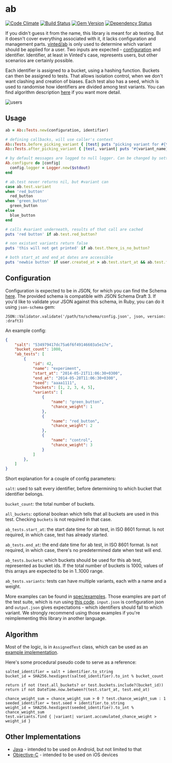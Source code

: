 # ab

[![Code Climate](https://codeclimate.com/github/vinted/ab.png)](https://codeclimate.com/github/vinted/ab)
[![Build Status](https://secure.travis-ci.org/vinted/ab.png)](http://travis-ci.org/vinted/ab)
[![Gem Version](https://badge.fury.io/rb/vinted-ab.png)](http://badge.fury.io/rb/vinted-ab)
[![Dependency Status](https://gemnasium.com/vinted/ab.png)](https://gemnasium.com/vinted/ab)

If you didn't guess it from the name, this library is meant for ab testing. But it doesn't cover everything associated with it, it lacks configuration and management parts. [vinted/ab](https://github.com/vinted/ab) is only used to determine which variant should be applied for a user. Two inputs are expected - [configuration](#configuration) and identifier. Identifier, at least in Vinted's case, represents users, but other scenarios are certainly possible.

Each identifier is assigned to a bucket, using a hashing function. Buckets can then be assigned to tests. That allows isolation control, when we don't want clashing and creation of biases. Each test also has a seed, which is used to randomise how identifiers are divided among test variants. You can find algorithm description [here](#algorithm) if you want more detail.

![users](https://cloud.githubusercontent.com/assets/54526/2971326/0535267a-db69-11e3-9878-e2b6a5d5505d.png)

## Usage

```ruby
ab = Ab::Tests.new(configuration, identifier)

# defining callbacks, will use caller's context
Ab::Tests.before_picking_variant { |test| puts "picking variant for #{test}" }
Ab::Tests.after_picking_variant { |test, variant| puts "#{variant_name}" }

# by default messages are logged to null logger. Can be changed by setting Your own logger:
Ab.configure do |config|
  config.logger = Logger.new($stdout)
end

# ab.test never returns nil, but #variant can
case ab.test.variant
when 'red_button'
  red_button
when 'green_button'
  green_button
else
  blue_button
end

# calls #variant underneath, results of that call are cached
puts 'red button' if ab.test.red_button?

# non existant variants return false
puts 'this will not get printed' if ab.test.there_is_no_button?

# both start_at and end_at dates are accessible
puts 'newbie button' if user.created_at > ab.test.start_at && ab.test.for_newbies?
```

## Configuration

Configuration is expected to be in JSON, for which you can find the Schema [here](https://github.com/vinted/ab/blob/master/config.json). The provided schema is compatible with JSON Schema Draft 3. If you'd like to validate your JSON against this schema, in Ruby, you can do it using `json-schema` gem:

```
JSON::Validator.validate('/path/to/schema/config.json', json, version: :draft3)
```

An example config:

```json
{
    "salt": "534979417dc75a6f6f49146603a5e17e",
    "bucket_count": 1000,
    "ab_tests": [
        {
            "id": 42,
            "name": "experiment",
            "start_at": "2014-05-21T11:06:30+0300",
            "end_at": "2014-05-28T11:06:30+0300",
            "seed": "aaaa1111",
            "buckets": [1, 2, 3, 4, 5],
            "variants": [
                {
                    "name": "green_button",
                    "chance_weight": 1
                },
                {
                    "name": "red_button",
                    "chance_weight": 2
                },
                {
                    "name": "control",
                    "chance_weight": 3
                }
            ]
        },
    ]
}
```

Short explanation for a couple of config parameters:

`salt`: used to salt every identifier, before determining to which bucket that identifier belongs.

`bucket_count`: the total number of buckets.

`all_buckets`: optional boolean which tells that all buckets are used in this test. Checking `buckets` is not required in that case.

`ab_tests.start_at`: the start date time for ab test, in ISO 8601 format. Is not required, in which case, test has already started.

`ab_tests.end_at`: the end date time for ab test, in ISO 8601 format. Is not required, in which case, there's no predetermined date when test will end.

`ab_tests.buckets`: which buckets should be used for this ab test, represented as bucket ids. If the total number of buckets is 1000, values of this arrays are expected to be in 1..1000 range.

`ab_tests.variants`: tests can have multiple variants, each with a name and a weight.

More examples can be found in [spec/examples](https://github.com/vinted/ab/tree/master/spec/examples). Those examples are part of the test suite, which is run using [this code](https://github.com/vinted/ab/blob/master/spec/integration_spec.rb). `input.json` is configuration json and `output.json` gives expectations - which identifiers should fall to which variant. We strongly recommend using those examples if you're reimplementing this library in another language.

## Algorithm

Most of the logic, is in `AssignedTest` class, which can be used as an [example implementation](https://github.com/vinted/ab/blob/master/lib/ab/assigned_test.rb).

Here's some procedural pseudo code to serve as a reference:

```pseudo
salted_identifier = salt + identifier.to_string
bucket_id = SHA256.hexdigest(salted_identifier).to_int % bucket_count

return if not (test.all_buckets? or test.buckets.include?(bucket_id))
return if not DateTime.now.between?(test.start_at, test.end_at)

chance_weight_sum = chance_weight_sum > 0 ? test.chance_weight_sum : 1
seeded_identifier = test.seed + identifier.to_string
weight_id = SHA256.hexdigest(seeded_identifier).to_int % chance_weight_sum
test.variants.find { |variant| variant.accumulated_chance_weight > weight_id }
```

## Other Implementations

* [Java](https://github.com/vinted/ab-java) - intended to be used on Android, but not limited to that
* [Objective-C](https://github.com/vinted/ab-ios) - intended to be used on iOS devices
